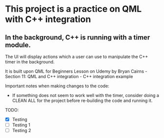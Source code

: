 # **This project is a practice on QML with C++ integration**

## In the background, C++ is running with a timer module.

The UI will display actions which a user can use to manipulate the C++ timer in the background.

It is built upon QML for Beginners Lesson on Udemy by Bryan Cairns - Section 11: QML and C++ integration - C++ integration example


Important notes when making changes to the code:
- If something does not seem to work well with the timer, consider doing a CLEAN ALL for the project before re-building the code and running it.


TODO:
- [x] Testing
- [ ] Testing 1
- [ ] Testing 2
